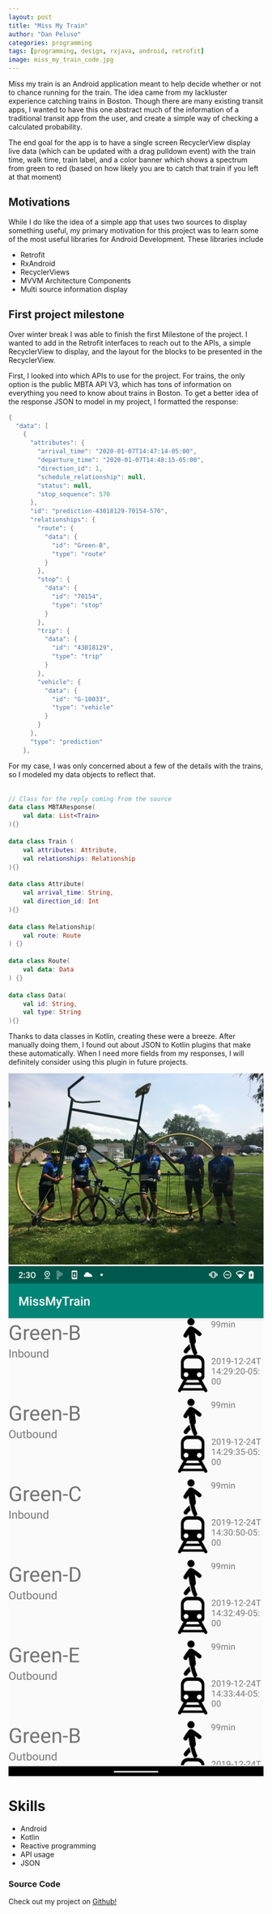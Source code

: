```yaml
---
layout: post
title: "Miss My Train"
author: "Dan Peluso"
categories: programming
tags: [programming, design, rxjava, android, retrofit]
image: miss_my_train_code.jpg
---
```


Miss my train is an Android application meant to help decide whether or not to chance running for the train. The idea came from my lackluster experience catching trains in Boston. Though there are many existing transit apps, I wanted to have this one abstract much of the information of a traditional transit app from the user, and create a simple way of checking a calculated probability.

The end goal for the app is to have a single screen RecyclerView display live data (which can be updated with a drag pulldown event) with the train time, walk time, train label, and a color banner which shows a spectrum from green to red (based on how likely you are to catch that train if you left at that moment)

## Motivations

While I do like the idea of a simple app that uses two sources to display something useful, my primary motivation for this project was to learn some of the most useful libraries for Android Development. These libraries include
- Retrofit
- RxAndroid
- RecyclerViews
- MVVM Architecture Components
- Multi source information display

## First project milestone

Over winter break I was able to finish the first Milestone of the project. I wanted to add in the Retrofit interfaces to reach out to the APIs, a simple RecyclerView to display, and the layout for the blocks to be presented in the RecyclerView.

First, I looked into which APIs to use for the project. For trains, the only option is the public MBTA API V3, which has tons of information on everything you need to know about trains in Boston. To get a better idea of the response JSON to model in my project, I formatted the response:

```kotlin
{
  "data": [
    {
      "attributes": {
        "arrival_time": "2020-01-07T14:47:14-05:00",
        "departure_time": "2020-01-07T14:48:15-05:00",
        "direction_id": 1,
        "schedule_relationship": null,
        "status": null,
        "stop_sequence": 570
      },
      "id": "prediction-43018129-70154-570",
      "relationships": {
        "route": {
          "data": {
            "id": "Green-B",
            "type": "route"
          }
        },
        "stop": {
          "data": {
            "id": "70154",
            "type": "stop"
          }
        },
        "trip": {
          "data": {
            "id": "43018129",
            "type": "trip"
          }
        },
        "vehicle": {
          "data": {
            "id": "G-10033",
            "type": "vehicle"
          }
        }
      },
      "type": "prediction"
    },
```

For my case, I was only concerned about a few of the details with the trains, so I modeled my data objects to reflect that.

```kotlin

// Class for the reply coming from the source
data class MBTAResponse(
    val data: List<Train>
){}

data class Train (
    val attributes: Attribute,
    val relationships: Relationship
){}

data class Attribute(
    val arrival_time: String,
    val direction_id: Int
){}

data class Relationship(
    val route: Route
) {}

data class Route(
    val data: Data
) {}

data class Data(
    val id: String,
    val type: String
){}
```

Thanks to data classes in Kotlin, creating these were a breeze. After manually doing them, I found out about JSON to Kotlin plugins that make these automatically. When I need more fields from my responses, I will definitely consider using this plugin in future projects.

![penny_bike](\assets\img\pennyslvania_bike.jpg)
![main_screen_milestone_1](\assets\img\miss_my_train.jpg)

# Skills
- Android
- Kotlin
- Reactive programming
- API usage
- JSON

### Source Code

Check out my project on [Github!](https://github.com/pelusodan/MissMyTrain)
